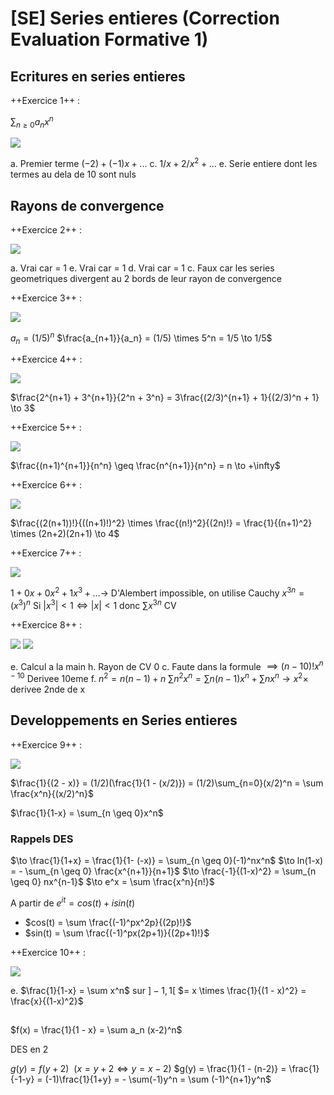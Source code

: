 [SE] Series entieres (Correction Evaluation Formative 1)
===

## Ecritures en series entieres

++Exercice 1++ : 

$\sum_{n \geq 0} a_n x^n$

![](https://i.imgur.com/BuB5xBm.png)

a. Premier terme $(-2) + (-1)x + ...$
c. $1/x + 2/x^2+...$
e. Serie entiere dont les termes au dela de 10 sont nuls

## Rayons de convergence 

++Exercice 2++ : 

![](https://i.imgur.com/yRAkMxp.png)

a. Vrai car = 1
e. Vrai car = 1
d. Vrai car = 1
c. Faux car les series geometriques divergent au 2 bords de leur rayon de convergence

++Exercice 3++ : 

![](https://i.imgur.com/5Y9B2ie.png)

$a_n = (1/5)^n$
$\frac{a_{n+1}}{a_n} = (1/5) \times 5^n = 1/5 \to 1/5$

++Exercice 4++ : 

![](https://i.imgur.com/Sa9P4C4.png)

$\frac{2^{n+1} + 3^{n+1}}{2^n + 3^n} = 3\frac{(2/3)^{n+1} + 1}{(2/3)^n + 1} \to 3$

++Exercice 5++ : 

![](https://i.imgur.com/zyjQfOF.png)

$\frac{(n+1)^{n+1}}{n^n} \geq \frac{n^{n+1}}{n^n} = n \to +\infty$

++Exercice 6++ : 

![](https://i.imgur.com/SOzvaOj.png)

$\frac{(2(n+1))!}{((n+1)!)^2} \times \frac{(n!)^2}{(2n)!} = \frac{1}{(n+1)^2} \times (2n+2)(2n+1) \to 4$

++Exercice 7++ : 

![](https://i.imgur.com/LZQ7ZQD.png)

$1 + 0x + 0x^2 + 1x^3 + ... \to$ D'Alembert impossible, on utilise Cauchy
$x^{3n} = (x^3)^n$
Si $|x^3| < 1 \iff |x| < 1$ donc $\sum x^{3n}$ CV

++Exercice 8++ : 

![](https://i.imgur.com/LzDxtmj.png)
![](https://i.imgur.com/rsouaCU.png)

e. Calcul a la main
h. Rayon de CV 0
c. Faute dans la formule $\implies (n-10)!x^{n - 10}$ Derivee 10eme
f. $n^2 = n(n-1) + n$
$\sum n^2x^n = \sum n(n-1)x^n + \sum nx^n \to x^2 \times$ derivee 2nde de x 

## Developpements en Series entieres

++Exercice 9++ : 

![](https://i.imgur.com/TGbTfo4.png)

$\frac{1}{(2 - x)} = (1/2)(\frac{1}{1 - (x/2)}) = (1/2)\sum_{n=0}(x/2)^n = \sum \frac{x^n}{(x/2)^n}$

$\frac{1}{1-x} = \sum_{n \geq 0}x^n$

### Rappels DES
$\to \frac{1}{1+x} = \frac{1}{1- (-x)} = \sum_{n \geq 0}(-1)^nx^n$
$\to ln(1-x) = - \sum_{n \geq 0} \frac{x^{n+1}}{n+1}$
$\to \frac{-1}{(1-x)^2} = \sum_{n \geq 0} nx^{n-1}$
$\to e^x = \sum \frac{x^n}{n!}$

A partir de $e^{it} = cos(t) + isin(t)$
- $cos(t) = \sum \frac{(-1)^px^2p}{(2p)!}$
- $sin(t) = \sum \frac{(-1)^px(2p+1)}{(2p+1)!}$

++Exercice 10++ : 

![](https://i.imgur.com/YK8ZHAc.png)

e. $\frac{1}{1-x} = \sum x^n$ sur $]-1, 1[$
$= x \times \frac{1}{(1 - x)^2} = \frac{x}{(1-x)^2}$

## 
$f(x) = \frac{1}{1 - x} = \sum a_n (x-2)^n$

DES en 2

$g(y) = f(y + 2)\ \ (x = y + 2 \iff y = x - 2)$
$g(y) = \frac{1}{1 - (n-2)} = \frac{1}{-1-y} = (-1)\frac{1}{1+y} = - \sum(-1)y^n = \sum (-1)^{n+1}y^n$
